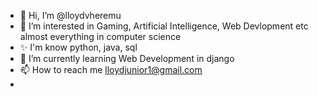- 👋 Hi, I’m @lloydvheremu
- 👀 I’m interested in Gaming, Artificial Intelligence, Web Devlopment etc almost everything in computer science
- ✨ I'm know python, java, sql
- 🌱 I’m currently learning Web Development in django
- 📫 How to reach me lloydjunior1@gmail.com
- 

<!---
lloydvheremu/lloydvheremu is a ✨ special ✨ repository because its `README.md` (this file) appears on your GitHub profile.
You can click the Preview link to take a look at your changes.
--->
